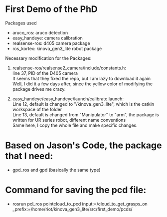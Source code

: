 # First Demo of the PhD

Packages used 
- aruco_ros: aruco detection
- easy_handeye: camera calibration
- realsense-ros: d405 camera package
- ros_kortex: kinova_gen3_lite robot package

Necessary modification for the Packages:
1. realsense-ros/realsense2_camera/include/constants.h:<br>
   line 37, PID of the D405 camera<br>
   It seems that they fixed the repo, but I am lazy to download it again<br>
   Well, I did it a few days after, since the yellow color of modifying the package drives me crazy.

3. easy_handeye/easy_handeye/launch/calibrate.launch:<br>
   Line 12, default is changed to "/kinova_gen3_lite", which is the catkin workspace of the folder<br>
   Line 13, default is changed from "Manipulator" to "arm", the package is written for UR series robot, different name conventions<br>
   Same here, I copy the whole file and make specific changes. 



# Based on Jason's Code, the package that I need:

- gpd_ros and gpd (basically the same type)


# Command for saving the pcd file:


- rosrun pcl_ros pointcloud_to_pcd input:=/cloud_to_get_grasps_on \_prefix:=/home/riot/kinova_gen3_lite/src/first_demo/pcds/


